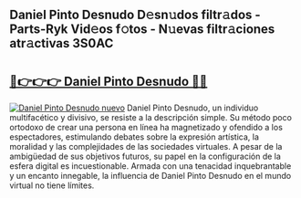 ## Daniel Pinto Desnudo D𝚎sn𝚞dos filtr𝚊dos - Parts-Ryk Vid𝚎os f𝚘tos - N𝚞evas filtr𝚊ciones atr𝚊ctivas 3S0AC

# <h2><a href="http://mb5zdw.tromn.icu/?c=Daniel+Pinto+Desnudo">🔗👉👉👉 Daniel Pinto Desnudo 🔗🔗</a></h2>

[![Daniel Pinto Desnudo nuevo](https://i.imgur.com/pEAQMta.gif)](http://mb5zdw.tromn.icu/?c=Daniel+Pinto+Desnudo)
Daniel Pinto Desnudo, un individuo multifacético y divisivo, se resiste a la descripción simple. Su método poco ortodoxo de crear una persona en línea ha magnetizado y ofendido a los espectadores, estimulando debates sobre la expresión artística, la moralidad y las complejidades de las sociedades virtuales. A pesar de la ambigüedad de sus objetivos futuros, su papel en la configuración de la esfera digital es incuestionable. Armada con una tenacidad inquebrantable y un encanto innegable, la influencia de Daniel Pinto Desnudo en el mundo virtual no tiene límites.
